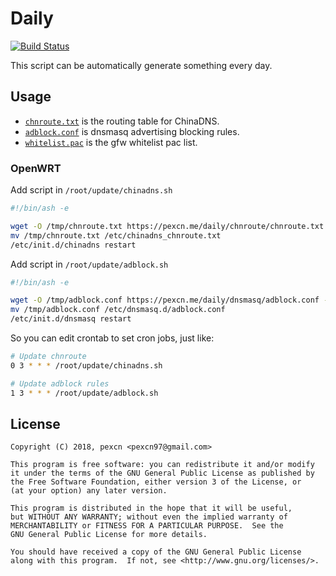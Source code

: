 # Daily

[![Build Status](https://travis-ci.org/pexcn/daily.svg?branch=master)](https://travis-ci.org/pexcn/daily)

This script can be automatically generate something every day.

## Usage

* [`chnroute.txt`](https://pexcn.me/daily/chnroute/chnroute.txt) is the routing table for ChinaDNS.
* [`adblock.conf`](https://pexcn.me/daily/dnsmasq/adblock.conf) is dnsmasq advertising blocking rules.
* [`whitelist.pac`](https://pexcn.me/daily/pac/whitelist.pac) is the gfw whitelist pac list.

### OpenWRT

Add script in `/root/update/chinadns.sh`

```bash
#!/bin/ash -e

wget -O /tmp/chnroute.txt https://pexcn.me/daily/chnroute/chnroute.txt --no-check-certificate
mv /tmp/chnroute.txt /etc/chinadns_chnroute.txt
/etc/init.d/chinadns restart
```

Add script in `/root/update/adblock.sh`

```bash
#!/bin/ash -e

wget -O /tmp/adblock.conf https://pexcn.me/daily/dnsmasq/adblock.conf --no-check-certificate
mv /tmp/adblock.conf /etc/dnsmasq.d/adblock.conf
/etc/init.d/dnsmasq restart
```

So you can edit crontab to set cron jobs, just like:

```bash
# Update chnroute
0 3 * * * /root/update/chinadns.sh

# Update adblock rules
1 3 * * * /root/update/adblock.sh
```

## License

```
Copyright (C) 2018, pexcn <pexcn97@gmail.com>

This program is free software: you can redistribute it and/or modify
it under the terms of the GNU General Public License as published by
the Free Software Foundation, either version 3 of the License, or
(at your option) any later version.

This program is distributed in the hope that it will be useful,
but WITHOUT ANY WARRANTY; without even the implied warranty of
MERCHANTABILITY or FITNESS FOR A PARTICULAR PURPOSE.  See the
GNU General Public License for more details.

You should have received a copy of the GNU General Public License
along with this program.  If not, see <http://www.gnu.org/licenses/>.
```
